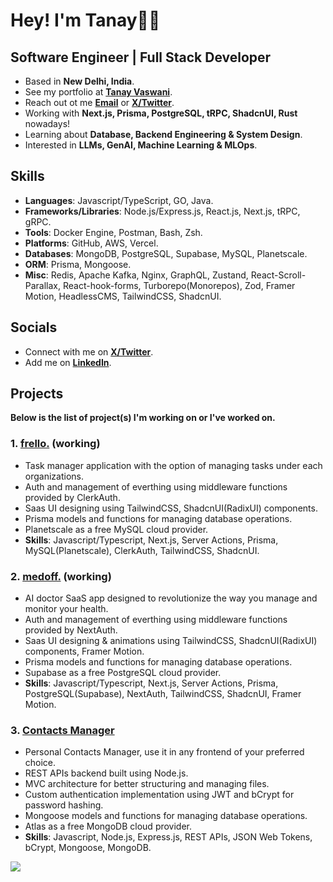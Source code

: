 # Hey! I'm Tanay👋🏼

## Software Engineer | Full Stack Developer  

- Based in **New Delhi, India**.
- See my portfolio at [**Tanay Vaswani**](https://dub.sh/tanay).
- Reach out ot me [**Email**](mailto:vaswani.tanay9@gmail.com) or [**X/Twitter**](https://www.twitter.com/iTanayVaswani).
- Working with **Next.js, Prisma, PostgreSQL, tRPC, ShadcnUI, Rust** nowadays!
- Learning about **Database, Backend Engineering & System Design**.
- Interested in **LLMs, GenAI, Machine Learning & MLOps**. 

## Skills

- **Languages**: Javascript/TypeScript, GO, Java.
- **Frameworks/Libraries**: Node.js/Express.js, React.js, Next.js, tRPC, gRPC.
- **Tools**: Docker Engine, Postman, Bash, Zsh. 
- **Platforms**: GitHub, AWS, Vercel.
- **Databases**: MongoDB, PostgreSQL, Supabase, MySQL, Planetscale.
- **ORM**: Prisma, Mongoose.
- **Misc**: Redis, Apache Kafka, Nginx, GraphQL, Zustand, React-Scroll-Parallax, React-hook-forms, Turborepo(Monorepos), Zod, Framer Motion, HeadlessCMS, TailwindCSS, ShadcnUI.

## Socials

- Connect with me on [**X/Twitter**](https://www.twitter.com/iTanayVaswani).
- Add me on [**LinkedIn**](https://www.linkedin.com/in/tanayvaswani).

## Projects 

**Below is the list of project(s) I'm working on or I've worked on.**

### 1. [**frello.**](https://github.com/tanayvaswani/frello) (working)

- Task manager application with the option of managing tasks under each organizations.
- Auth and management of everthing using middleware functions provided by ClerkAuth.
- Saas UI designing using TailwindCSS, ShadcnUI(RadixUI) components.
- Prisma models and functions for managing database operations.
- Planetscale as a free MySQL cloud provider.
- **Skills**: Javascript/Typescript, Next.js, Server Actions, Prisma, MySQL(Planetscale), ClerkAuth, TailwindCSS, ShadcnUI.

### 2. [**medoff.**](https://github.com/tanayvaswani/medoff) (working)

- AI doctor SaaS app designed to revolutionize the way you manage and monitor your health.
- Auth and management of everthing using middleware functions provided by NextAuth.
- Saas UI designing & animations using TailwindCSS, ShadcnUI(RadixUI) components, Framer Motion.
- Prisma models and functions for managing database operations.
- Supabase as a free PostgreSQL cloud provider.
- **Skills**: Javascript/Typescript, Next.js, Server Actions, Prisma, PostgreSQL(Supabase), NextAuth, TailwindCSS, ShadcnUI, Framer Motion.

### 3. [**Contacts Manager**](https://github.com/tanayvaswani/cms-js)

- Personal Contacts Manager, use it in any frontend of your preferred choice.
- REST APIs backend built using Node.js.
- MVC architecture for better structuring and managing files.
- Custom authentication implementation using JWT and bCrypt for password hashing.
- Mongoose models and functions for managing database operations.
- Atlas as a free MongoDB cloud provider.
- **Skills**: Javascript, Node.js, Express.js, REST APIs, JSON Web Tokens, bCrypt, Mongoose, MongoDB.

![](https://komarev.com/ghpvc/?username=tanayvaswani&color=blue&style=for-the-badge&label=PROFILE+VIEWS&base=2400)
